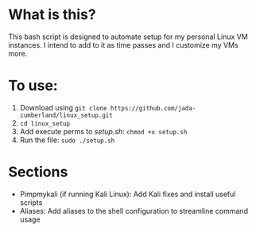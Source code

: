 # What is this?
This bash script is designed to automate setup for my personal Linux VM instances. I intend to add to it as time passes and I customize my VMs more.

# To use: 
1. Download using `git clone https://github.com/jada-cumberland/linux_setup.git`
2. `cd linux_setup`
3. Add execute perms to *setup.sh*: `chmod +x setup.sh`
4. Run the file: `sudo ./setup.sh`
   
# Sections
- Pimpmykali (if running Kali Linux): Add Kali fixes and install useful scripts
- Aliases: Add aliases to the shell configuration to streamline command usage

